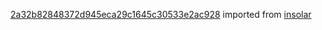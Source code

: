 [2a32b82848372d945eca29c1645c30533e2ac928](https://github.com/insolar/insolar/commit/2a32b82848372d945eca29c1645c30533e2ac928) imported from [insolar](https://github.com/insolar/insolar)
